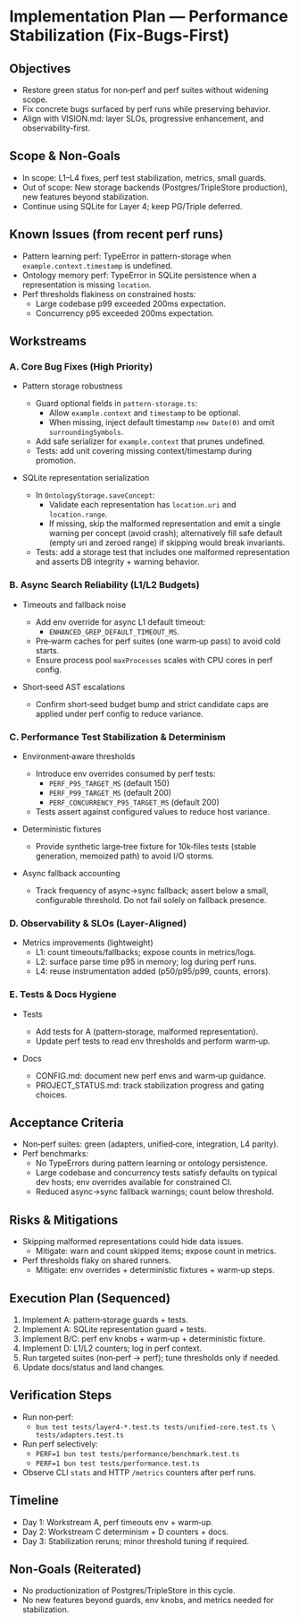 # Implementation Plan — Performance Stabilization (Fix‑Bugs‑First)

## Objectives

- Restore green status for non‑perf and perf suites without widening
  scope.
- Fix concrete bugs surfaced by perf runs while preserving behavior.
- Align with VISION.md: layer SLOs, progressive enhancement, and
  observability-first.

## Scope & Non‑Goals

- In scope: L1–L4 fixes, perf test stabilization, metrics, small guards.
- Out of scope: New storage backends (Postgres/TripleStore production),
  new features beyond stabilization.
- Continue using SQLite for Layer 4; keep PG/Triple deferred.

## Known Issues (from recent perf runs)

- Pattern learning perf: TypeError in pattern-storage when
  `example.context.timestamp` is undefined.
- Ontology memory perf: TypeError in SQLite persistence when a
  representation is missing `location`.
- Perf thresholds flakiness on constrained hosts:
  - Large codebase p99 exceeded 200ms expectation.
  - Concurrency p95 exceeded 200ms expectation.

## Workstreams

### A. Core Bug Fixes (High Priority)

- Pattern storage robustness
  - Guard optional fields in `pattern-storage.ts`:
    - Allow `example.context` and `timestamp` to be optional.
    - When missing, inject default timestamp `new Date(0)` and omit
      `surroundingSymbols`.
  - Add safe serializer for `example.context` that prunes undefined.
  - Tests: add unit covering missing context/timestamp during promotion.

- SQLite representation serialization
  - In `OntologyStorage.saveConcept`:
    - Validate each representation has `location.uri` and `location.range`.
    - If missing, skip the malformed representation and emit a single
      warning per concept (avoid crash); alternatively fill safe default
      (empty uri and zeroed range) if skipping would break invariants.
  - Tests: add a storage test that includes one malformed representation
    and asserts DB integrity + warning behavior.

### B. Async Search Reliability (L1/L2 Budgets)

- Timeouts and fallback noise
  - Add env override for async L1 default timeout:
    - `ENHANCED_GREP_DEFAULT_TIMEOUT_MS`.
  - Pre‑warm caches for perf suites (one warm‑up pass) to avoid cold
    starts.
  - Ensure process pool `maxProcesses` scales with CPU cores in perf
    config.

- Short‑seed AST escalations
  - Confirm short‑seed budget bump and strict candidate caps are applied
    under perf config to reduce variance.

### C. Performance Test Stabilization & Determinism

- Environment‑aware thresholds
  - Introduce env overrides consumed by perf tests:
    - `PERF_P95_TARGET_MS` (default 150)
    - `PERF_P99_TARGET_MS` (default 200)
    - `PERF_CONCURRENCY_P95_TARGET_MS` (default 200)
  - Tests assert against configured values to reduce host variance.

- Deterministic fixtures
  - Provide synthetic large‑tree fixture for 10k‑files tests (stable
    generation, memoized path) to avoid I/O storms.

- Async fallback accounting
  - Track frequency of async→sync fallback; assert below a small,
    configurable threshold. Do not fail solely on fallback presence.

### D. Observability & SLOs (Layer‑Aligned)

- Metrics improvements (lightweight)
  - L1: count timeouts/fallbacks; expose counts in metrics/logs.
  - L2: surface parse time p95 in memory; log during perf runs.
  - L4: reuse instrumentation added (p50/p95/p99, counts, errors).

### E. Tests & Docs Hygiene

- Tests
  - Add tests for A (pattern‑storage, malformed representation).
  - Update perf tests to read env thresholds and perform warm‑up.

- Docs
  - CONFIG.md: document new perf envs and warm‑up guidance.
  - PROJECT_STATUS.md: track stabilization progress and gating choices.

## Acceptance Criteria

- Non‑perf suites: green (adapters, unified‑core, integration, L4 parity).
- Perf benchmarks:
  - No TypeErrors during pattern learning or ontology persistence.
  - Large codebase and concurrency tests satisfy defaults on typical
    dev hosts; env overrides available for constrained CI.
  - Reduced async→sync fallback warnings; count below threshold.

## Risks & Mitigations

- Skipping malformed representations could hide data issues.
  - Mitigate: warn and count skipped items; expose count in metrics.
- Perf thresholds flaky on shared runners.
  - Mitigate: env overrides + deterministic fixtures + warm‑up steps.

## Execution Plan (Sequenced)

1) Implement A: pattern‑storage guards + tests.
2) Implement A: SQLite representation guard + tests.
3) Implement B/C: perf env knobs + warm‑up + deterministic fixture.
4) Implement D: L1/L2 counters; log in perf context.
5) Run targeted suites (non‑perf → perf); tune thresholds only if
   needed.
6) Update docs/status and land changes.

## Verification Steps

- Run non‑perf:
  - `bun test tests/layer4-*.test.ts tests/unified-core.test.ts \
     tests/adapters.test.ts`
- Run perf selectively:
  - `PERF=1 bun test tests/performance/benchmark.test.ts`
  - `PERF=1 bun test tests/performance.test.ts`
- Observe CLI `stats` and HTTP `/metrics` counters after perf runs.

## Timeline

- Day 1: Workstream A, perf timeouts env + warm‑up.
- Day 2: Workstream C determinism + D counters + docs.
- Day 3: Stabilization reruns; minor threshold tuning if required.

## Non‑Goals (Reiterated)

- No productionization of Postgres/TripleStore in this cycle.
- No new features beyond guards, env knobs, and metrics needed for
  stabilization.

